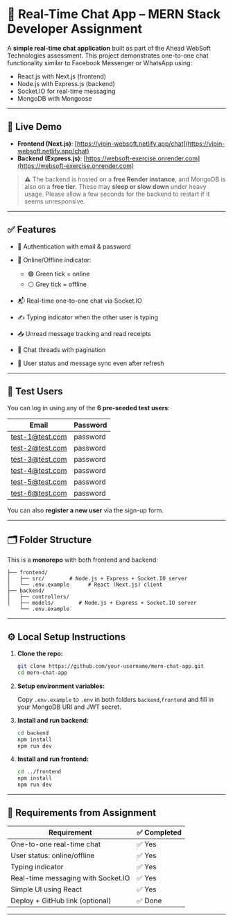 # 💬 Real-Time Chat App – MERN Stack Developer Assignment

A **simple real-time chat application** built as part of the Ahead WebSoft Technologies assessment. This project demonstrates one-to-one chat functionality similar to Facebook Messenger or WhatsApp using:

* React.js with Next.js (frontend)
* Node.js with Express.js (backend)
* Socket.IO for real-time messaging
* MongoDB with Mongoose

---

## 🚀 Live Demo

* **Frontend (Next.js)**: [https://vipin-websoft.netlify.app/chat](https://vipin-websoft.netlify.app/chat)
* **Backend (Express.js)**: [https://websoft-exercise.onrender.com](https://websoft-exercise.onrender.com)

> ⚠️ The backend is hosted on a **free Render instance**, and MongoDB is also on a **free tier**.
> These may **sleep or slow down** under heavy usage. Please allow a few seconds for the backend to restart if it seems unresponsive.

---

## ✅ Features

* 🔐 Authentication with email & password
* 👤 Online/Offline indicator:

  * 🟢 Green tick = online
  * ⚪️ Grey tick = offline
* 📬 Real-time one-to-one chat via Socket.IO
* ✍️ Typing indicator when the other user is typing
* 📥 Unread message tracking and read receipts
* 📜 Chat threads with pagination
* 🧠 User status and message sync even after refresh

---

## 🧪 Test Users

You can log in using any of the **6 pre-seeded test users**:

| Email                                     | Password |
| ----------------------------------------- | -------- |
| [test-1@test.com](mailto:test-1@test.com) | password |
| [test-2@test.com](mailto:test-2@test.com) | password |
| [test-3@test.com](mailto:test-3@test.com) | password |
| [test-4@test.com](mailto:test-4@test.com) | password |
| [test-5@test.com](mailto:test-5@test.com) | password |
| [test-6@test.com](mailto:test-6@test.com) | password |

You can also **register a new user** via the sign-up form.

---

## 🗂️ Folder Structure

This is a **monorepo** with both frontend and backend:

```
├── frontend/
│   ├── src/        # Node.js + Express + Socket.IO server
│   └── .env.example      # React (Next.js) client
├── backend/
│   ├── controllers/
│   ├── models/        # Node.js + Express + Socket.IO server
    └── .env.example      
```

---

## ⚙️ Local Setup Instructions

1. **Clone the repo:**

   ```bash
   git clone https://github.com/your-username/mern-chat-app.git
   cd mern-chat-app
   ```

2. **Setup environment variables:**

   Copy `.env.example` to `.env` in both folders `backend`,`frontend` and fill in your MongoDB URI and JWT secret.

3. **Install and run backend:**

   ```bash
   cd backend
   npm install
   npm run dev
   ```

4. **Install and run frontend:**

   ```bash
   cd ../frontend
   npm install
   npm run dev
   ```

---

## 📌 Requirements from Assignment

| Requirement                        | ✅ Completed |
| ---------------------------------- | ----------- |
| One-to-one real-time chat          | ✅ Yes       |
| User status: online/offline        | ✅ Yes       |
| Typing indicator                   | ✅ Yes       |
| Real-time messaging with Socket.IO | ✅ Yes       |
| Simple UI using React              | ✅ Yes       |
| Deploy + GitHub link (optional)    | ✅ Done      |

---

